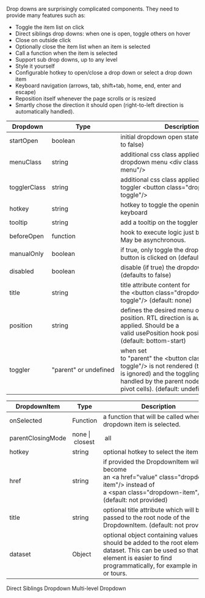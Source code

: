 Drop downs are surprisingly complicated components. They need to provide many features such as:

-   Toggle the item list on click    
-   Direct siblings drop downs: when one is open, toggle others on hover    
-   Close on outside click    
-   Optionally close the item list when an item is selected    
-   Call a function when the item is selected    
-   Support sub drop downs, up to any level    
-   Style it yourself    
-   Configurable hotkey to open/close a drop down or select a drop down item    
-   Keyboard navigation (arrows, tab, shift+tab, home, end, enter and escape)    
-   Reposition itself whenever the page scrolls or is resized    
-   Smartly chose the direction it should open (right-to-left direction is automatically handled).


| Dropdown     | Type                  | Description                                                                                                                                                                                                         |
|--------------|-----------------------|---------------------------------------------------------------------------------------------------------------------------------------------------------------------------------------------------------------------|
| startOpen    | boolean               | initial dropdown open state (defaults to false)                                                                                                                                                                     |
| menuClass    | string                | additional css class applied to the dropdown menu <div class="dropdown-menu"/>                                                                                                                                      |
| togglerClass | string                | additional css class applied to the toggler <button class="dropdown-toggle"/>                                                                                                                                       |
| hotkey       | string                | hotkey to toggle the opening through keyboard                                                                                                                                                                       |
| tooltip      | string                | add a tooltip on the toggler                                                                                                                                                                                        |
| beforeOpen   | function              | hook to execute logic just before opening. May be asynchronous.                                                                                                                                                     |
| manualOnly   | boolean               | if true, only toggle the dropdown when the button is clicked on (defaults to false)                                                                                                                                 |
| disabled     | boolean               | disable (if true) the dropdown button (defaults to false)                                                                                                                                                           |
| title        | string                | title attribute content for the <button class="dropdown-toggle"/> (default: none)                                                                                                                                   |
| position     | string                | defines the desired menu opening position. RTL direction is automatically applied. Should be a valid usePosition hook position. (default: bottom-start)                                                             |
| toggler      | "parent" or undefined | when set to "parent" the <button class="dropdown-toggle"/> is not rendered (thus toggler slot is ignored) and the toggling feature is handled by the parent node (e.g. use case: pivot cells). (default: undefined) |

| DropdownItem      | Type                 | Description                                                                                                                                                                                   |
|-------------------|----------------------|-----------------------------------------------------------------------------------------------------------------------------------------------------------------------------------------------|
| onSelected        | Function             | a function that will be called when the dropdown item is selected.                                                                                                                            |
| parentClosingMode | none \| closest | all | when the item is selected, control which parent dropdown will get closed: none, closest or all (default = all)                                                                                |
| hotkey            | string               | optional hotkey to select the item                                                                                                                                                            |
| href              | string               | if provided the DropdownItem will become an <a href="value" class="dropdown-item"/> instead of a <span class="dropdown-item"/>. (default: not provided)                                       |
| title             | string               | optional title attribute which will be passed to the root node of the DropdownItem. (default: not provided)                                                                                   |
| dataset           | Object               | optional object containing values that should be added to the root element’s dataset. This can be used so that the element is easier to find programmatically, for example in tests or tours. |


Direct Siblings Dropdown
Multi-level Dropdown